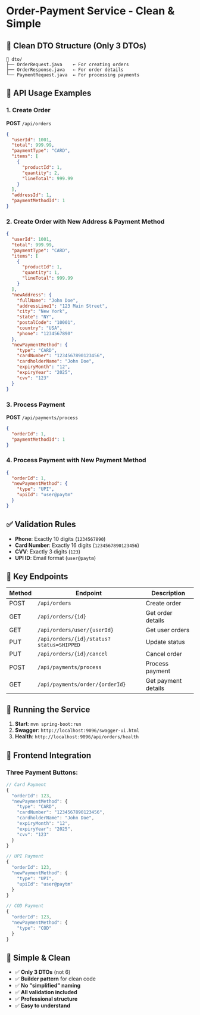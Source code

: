 # Order-Payment Service - Clean & Simple

## 📁 **Clean DTO Structure (Only 3 DTOs)**

```
📁 dto/
├── OrderRequest.java    ← For creating orders
├── OrderResponse.java   ← For order details  
└── PaymentRequest.java  ← For processing payments
```

## 🎯 **API Usage Examples**

### **1. Create Order**
**POST** `/api/orders`

```json
{
  "userId": 1001,
  "total": 999.99,
  "paymentType": "CARD",
  "items": [
    {
      "productId": 1,
      "quantity": 2,
      "lineTotal": 999.99
    }
  ],
  "addressId": 1,
  "paymentMethodId": 1
}
```

### **2. Create Order with New Address & Payment Method**
```json
{
  "userId": 1001,
  "total": 999.99,
  "paymentType": "CARD",
  "items": [
    {
      "productId": 1,
      "quantity": 1,
      "lineTotal": 999.99
    }
  ],
  "newAddress": {
    "fullName": "John Doe",
    "addressLine1": "123 Main Street",
    "city": "New York",
    "state": "NY",
    "postalCode": "10001",
    "country": "USA",
    "phone": "1234567890"
  },
  "newPaymentMethod": {
    "type": "CARD",
    "cardNumber": "1234567890123456",
    "cardholderName": "John Doe",
    "expiryMonth": "12",
    "expiryYear": "2025",
    "cvv": "123"
  }
}
```

### **3. Process Payment**
**POST** `/api/payments/process`

```json
{
  "orderId": 1,
  "paymentMethodId": 1
}
```

### **4. Process Payment with New Payment Method**
```json
{
  "orderId": 1,
  "newPaymentMethod": {
    "type": "UPI",
    "upiId": "user@paytm"
  }
}
```

## ✅ **Validation Rules**

- **Phone**: Exactly 10 digits (`1234567890`)
- **Card Number**: Exactly 16 digits (`1234567890123456`)
- **CVV**: Exactly 3 digits (`123`)
- **UPI ID**: Email format (`user@paytm`)

## 🚀 **Key Endpoints**

| Method | Endpoint | Description |
|--------|----------|-------------|
| POST | `/api/orders` | Create order |
| GET | `/api/orders/{id}` | Get order details |
| GET | `/api/orders/user/{userId}` | Get user orders |
| PUT | `/api/orders/{id}/status?status=SHIPPED` | Update status |
| PUT | `/api/orders/{id}/cancel` | Cancel order |
| POST | `/api/payments/process` | Process payment |
| GET | `/api/payments/order/{orderId}` | Get payment details |

## 🔧 **Running the Service**

1. **Start**: `mvn spring-boot:run`
2. **Swagger**: `http://localhost:9096/swagger-ui.html`
3. **Health**: `http://localhost:9096/api/orders/health`

## 📱 **Frontend Integration**

### **Three Payment Buttons:**
```javascript
// Card Payment
{
  "orderId": 123,
  "newPaymentMethod": {
    "type": "CARD",
    "cardNumber": "1234567890123456",
    "cardholderName": "John Doe",
    "expiryMonth": "12",
    "expiryYear": "2025",
    "cvv": "123"
  }
}

// UPI Payment  
{
  "orderId": 123,
  "newPaymentMethod": {
    "type": "UPI",
    "upiId": "user@paytm"
  }
}

// COD Payment
{
  "orderId": 123,
  "newPaymentMethod": {
    "type": "COD"
  }
}
```

## 🎯 **Simple & Clean**

- ✅ **Only 3 DTOs** (not 6)
- ✅ **Builder pattern** for clean code
- ✅ **No "simplified" naming** 
- ✅ **All validation included**
- ✅ **Professional structure**
- ✅ **Easy to understand** 